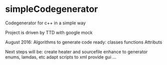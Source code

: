 # simpleCodegenerator
Codegenerator for c++ in a simple way

Project is driven by TTD with google mock

August 2016:
Algorithms to generate code ready:
classes
functions
Attributs


Next steps will be:
create heater and sourcefile
enhance to generator enums, lamdas, etc
adapt scripts to xml
provide gui
...




